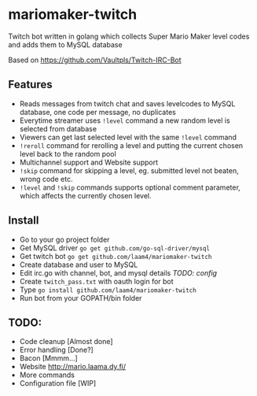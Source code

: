 # mariomaker-twitch
Twitch bot written in golang which collects Super Mario Maker level codes and adds them to MySQL database

Based on https://github.com/Vaultpls/Twitch-IRC-Bot

## Features
- Reads messages from twitch chat and saves levelcodes to MySQL database, one code per message, no duplicates
- Everytime streamer uses `!level` command a new random level is selected from database
- Viewers can get last selected level with the same `!level` command
- `!reroll` command for rerolling a level and putting the current chosen level back to the random pool
- Multichannel support and Website support
- `!skip` command for skipping a level, eg. submitted level not beaten, wrong code etc.
- `!level` and `!skip` commands supports optional comment parameter, which affects the currently chosen level.

## Install
- Go to your go project folder
- Get MySQL driver `go get github.com/go-sql-driver/mysql`
- Get twitch bot `go get github.com/laam4/mariomaker-twitch`
- Create database and user to MySQL
- Edit irc.go with channel, bot, and mysql details *TODO: config*
- Create `twitch_pass.txt` with oauth login for bot
- Type `go install github.com/laam4/mariomaker-twitch`
- Run bot from your GOPATH/bin folder

## TODO:
- Code cleanup [Almost done]
- Error handling [Done?]
- Bacon [Mmmm...]
- Website http://mario.laama.dy.fi/
- More commands
- Configuration file [WIP]
